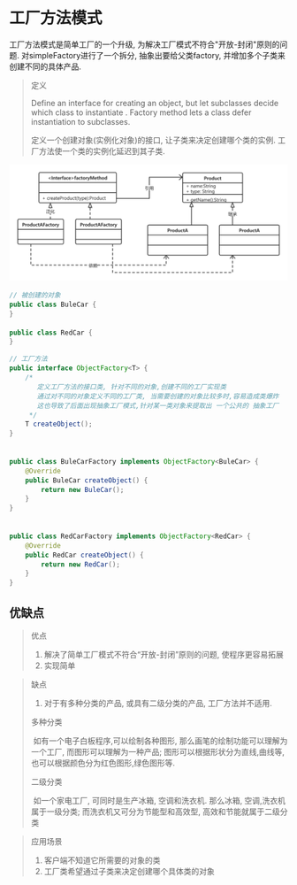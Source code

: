 # 工厂方法模式

工厂方法模式是简单工厂的一个升级, 为解决工厂模式不符合"开放-封闭"原则的问题.  对simpleFactory进行了一个拆分, 抽象出要给父类factory, 并增加多个子类来创建不同的具体产品.

> 定义
>
> Define  an  interface for creating an object, but let subclasses decide which  class  to instantiate .  Factory method lets  a class defer instantiation to subclasses.
>
> 定义一个创建对象(实例化对象)的接口, 让子类来决定创建哪个类的实例. 工厂方法使一个类的实例化延迟到其子类.

![](./image/designpattern/factoryMethod.png)

```java
// 被创建的对象
public class BuleCar {
}

public class RedCar {
}
```

```java
// 工厂方法
public interface ObjectFactory<T> {
    /*
       定义工厂方法的接口类, 针对不同的对象,创建不同的工厂实现类
       通过对不同的对象定义不同的工厂类, 当需要创建的对象比较多时,容易造成类爆炸
       这也导致了后面出现抽象工厂模式,针对某一类对象来提取出 一个公共的 抽象工厂
     */
    T createObject();
}


public class BuleCarFactory implements ObjectFactory<BuleCar> {
    @Override
    public BuleCar createObject() {
        return new BuleCar();
    }
}


public class RedCarFactory implements ObjectFactory<RedCar> {
    @Override
    public RedCar createObject() {
        return new RedCar();
    }
}
```



## 优缺点

> 优点
>
> 1. 解决了简单工厂模式不符合“开放-封闭”原则的问题, 使程序更容易拓展
> 2. 实现简单



> 缺点
>
> 1. 对于有多种分类的产品, 或具有二级分类的产品, 工厂方法并不适用.
>
> 多种分类
>
> ​	如有一个电子白板程序,可以绘制各种图形, 那么画笔的绘制功能可以理解为一个工厂, 而图形可以理解为一种产品; 图形可以根据形状分为直线,曲线等, 也可以根据颜色分为红色图形,绿色图形等.
>
> 二级分类
>
> ​	如一个家电工厂, 可同时是生产冰箱, 空调和洗衣机. 那么冰箱, 空调,洗衣机属于一级分类; 而洗衣机又可分为节能型和高效型, 高效和节能就属于二级分类

> 应用场景
>
> 1. 客户端不知道它所需要的对象的类
> 2. 工厂类希望通过子类来决定创建哪个具体类的对象





















































